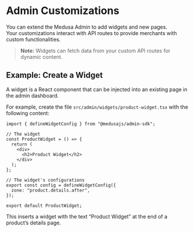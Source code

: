 # Admin Customizations

You can extend the Medusa Admin to add widgets and new pages.  
Your customizations interact with API routes to provide merchants with custom functionalities.

> **Note:** Widgets can fetch data from your custom API routes for dynamic content.

## Example: Create a Widget

A widget is a React component that can be injected into an existing page in the admin dashboard.

For example, create the file `src/admin/widgets/product-widget.tsx` with the following content:

```tsx title="src/admin/widgets/product-widget.tsx"
import { defineWidgetConfig } from "@medusajs/admin-sdk";

// The widget
const ProductWidget = () => {
  return (
    <div>
      <h2>Product Widget</h2>
    </div>
  );
};

// The widget's configurations
export const config = defineWidgetConfig({
  zone: "product.details.after",
});

export default ProductWidget;
```

This inserts a widget with the text “Product Widget” at the end of a product’s details page.
